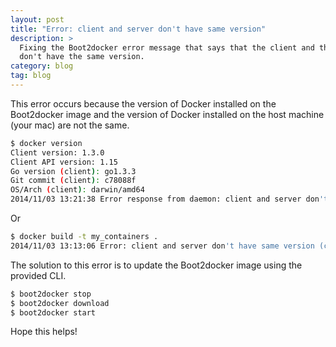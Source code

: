 ```yaml
---
layout: post
title: "Error: client and server don't have same version"
description: >
  Fixing the Boot2docker error message that says that the client and the server
  don't have the same version.
category: blog
tag: blog
---
```


This error occurs because the version of Docker installed on the Boot2docker
image and the version of Docker installed on the host machine (your mac) are not
the same.

```bash
$ docker version
Client version: 1.3.0
Client API version: 1.15
Go version (client): go1.3.3
Git commit (client): c78088f
OS/Arch (client): darwin/amd64
2014/11/03 13:21:38 Error response from daemon: client and server don't have same version (client : 1.15, server: 1.14)
```

Or

```bash
$ docker build -t my_containers .
2014/11/03 13:13:06 Error: client and server don't have same version (client : 1.15, server: 1.14)
```

The solution to this error is to update the Boot2docker image using the provided
CLI.

```bash
$ boot2docker stop
$ boot2docker download
$ boot2docker start
```

Hope this helps!
